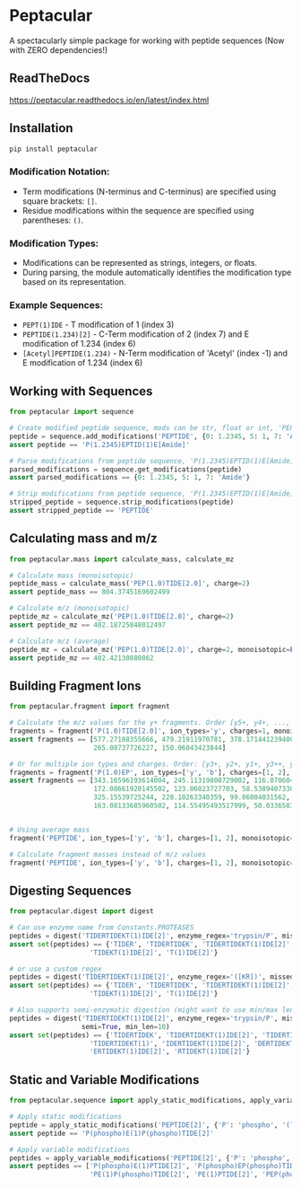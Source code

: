 
# Peptacular

A spectacularly simple package for working with peptide sequences (Now with ZERO dependencies!)

## ReadTheDocs
https://peptacular.readthedocs.io/en/latest/index.html

## Installation

```bash
pip install peptacular
```

### Modification Notation:
- Term modifications (N-terminus and C-terminus) are specified using square brackets: `[]`.
- Residue modifications within the sequence are specified using parentheses: `()`.

### Modification Types:
- Modifications can be represented as strings, integers, or floats.
- During parsing, the module automatically identifies the modification type based on its representation.

### Example Sequences:
- `PEPT(1)IDE` - T modification of 1 (index 3)
- `PEPTIDE(1.234)[2]` - C-Term modification of 2 (index 7) and E modification of 1.234 (index 6)
- `[Acetyl]PEPTIDE(1.234)` - N-Term modification of 'Acetyl' (index -1) and E modification of 1.234 (index 6)

## Working with Sequences
```python
from peptacular import sequence

# Create modified peptide sequence, mods can be str, float or int, 'PEPTIDE' -> 'P(1.2345)EPTID(1)E[Amide]'
peptide = sequence.add_modifications('PEPTIDE', {0: 1.2345, 5: 1, 7: 'Amide'})
assert peptide == 'P(1.2345)EPTID(1)E[Amide]'

# Parse modifications from peptide sequence, 'P(1.2345)EPTID(1)E[Amide]' -> {0:1.2345, 5:1, 7:'Amide'}
parsed_modifications = sequence.get_modifications(peptide)
assert parsed_modifications == {0: 1.2345, 5: 1, 7: 'Amide'}

# Strip modifications from peptide sequence, 'P(1.2345)EPTID(1)E[Amide]' -> 'PEPTIDE'
stripped_peptide = sequence.strip_modifications(peptide)
assert stripped_peptide == 'PEPTIDE'
```

## Calculating mass and m/z
```python
from peptacular.mass import calculate_mass, calculate_mz

# Calculate mass (monoisotopic)
peptide_mass = calculate_mass('PEP(1.0)TIDE[2.0]', charge=2)
assert peptide_mass == 804.3745169602499

# Calculate m/z (monoisotopic)
peptide_mz = calculate_mz('PEP(1.0)TIDE[2.0]', charge=2)
assert peptide_mz == 402.18725848012497

# Calculate m/z (average)
peptide_mz = calculate_mz('PEP(1.0)TIDE[2.0]', charge=2, monoisotopic=False)
assert peptide_mz == 402.42130880862
```

## Building Fragment Ions
```python
from peptacular.fragment import fragment

# Calculate the m/z values for the y+ fragments. Order [y5+, y4+, ..., y1+]
fragments = fragment('P(1.0)TIDE[2.0]', ion_types='y', charges=1, monoisotopic=True)
assert fragments == [577.27188355666, 479.21911970781, 378.17144123940005,
                     265.08737726227, 150.06043423844]

# Or for multiple ion types and charges. Order: [y3+, y2+, y1+, y3++, y2++, y1++, b3+, ...,  b1++]
fragments = fragment('P(1.0)EP', ion_types=['y', 'b'], charges=[1, 2], monoisotopic=True)
assert fragments == [343.16596193614004, 245.11319808729002, 116.07060499932,
                     172.08661920145502, 123.06023727703, 58.538940733045,
                     325.15539725244, 228.10263340359, 99.06004031562,
                     163.08133685960502, 114.55495493517999, 50.033658391195004]


# Using average mass
fragment('PEPTIDE', ion_types=['y', 'b'], charges=[1, 2], monoisotopic=False)

# Calculate fragment masses instead of m/z values
fragment('PEPTIDE', ion_types=['y', 'b'], charges=[1, 2], monoisotopic=True, mz=False)```
```

## Digesting Sequences
```python
from peptacular.digest import digest

# Can use enzyme name from Constants.PROTEASES
peptides = digest('TIDERTIDEKT(1)IDE[2]', enzyme_regex='trypsin/P', missed_cleavages=2)
assert set(peptides) == {'TIDER', 'TIDERTIDEK', 'TIDERTIDEKT(1)IDE[2]', 'TIDEK',
                    'TIDEKT(1)IDE[2]', 'T(1)IDE[2]'}

# or use a custom regex
peptides = digest('TIDERTIDEKT(1)IDE[2]', enzyme_regex='([KR])', missed_cleavages=2)
assert set(peptides) == {'TIDER', 'TIDERTIDEK', 'TIDERTIDEKT(1)IDE[2]', 'TIDEK',
                    'TIDEKT(1)IDE[2]', 'T(1)IDE[2]'}

# Also supports semi-enzymatic digestion (might want to use min/max len to filter)
peptides = digest('TIDERTIDEKT(1)IDE[2]', enzyme_regex='trypsin/P', missed_cleavages=2,
                  semi=True, min_len=10)
assert set(peptides) == {'TIDERTIDEK', 'TIDERTIDEKT(1)IDE[2]', 'TIDERTIDEKT(1)ID', 'TIDERTIDEKT(1)I',
                    'TIDERTIDEKT(1)', 'IDERTIDEKT(1)IDE[2]', 'DERTIDEKT(1)IDE[2]',
                    'ERTIDEKT(1)IDE[2]', 'RTIDEKT(1)IDE[2]'}
```

## Static and Variable Modifications
```python
from peptacular.sequence import apply_static_modifications, apply_variable_modifications

# Apply static modifications
peptide = apply_static_modifications('PEPTIDE[2]', {'P': 'phospho', '(?<=P)E': 1})
assert peptide == 'P(phospho)E(1)P(phospho)TIDE[2]'

# Apply variable modifications
peptides = apply_variable_modifications('PEPTIDE[2]', {'P': 'phospho', '(?<=P)E': 1}, max_mods=2)
assert peptides == ['P(phospho)E(1)PTIDE[2]', 'P(phospho)EP(phospho)TIDE[2]', 'P(phospho)EPTIDE[2]',
                    'PE(1)P(phospho)TIDE[2]', 'PE(1)PTIDE[2]', 'PEP(phospho)TIDE[2]', 'PEPTIDE[2]']
```
